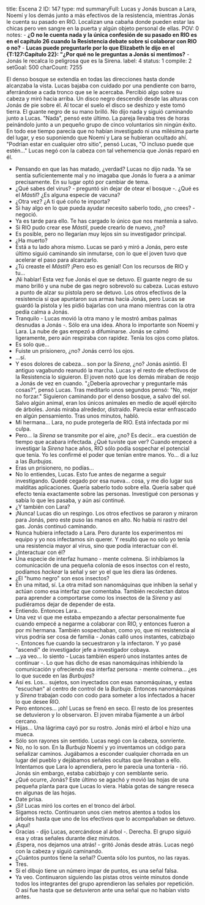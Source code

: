 title:          Escena 2
ID:             147
type:           md
summaryFull:    Lucas y Jonás buscan a Lara, Noemí y los demás junto a más efectivos de la resistencia, mientras Jonás le cuenta su pasado en RIO. Localizan una cabaña donde pueden estar las chicas pero ven sangre en la puerta y algún objeto personal de ellas.
POV:            0
notes:          - **¿O no le cuenta nada y la única confesión de su pasado en RIO es en el capítulo 26 cuando la Resistencia debate sobre si colaborar con RIO o no?**
                - **Lucas puede preguntarle por lo que Elizabeth le dijo en el {T:127:Capítulo 22}: "¿Por qué no le preguntas a Jonás si mentimos?**
                - Jonás le recalca lo peligrosa que es la Sirena.
label:          4
status:         1
compile:        2
setGoal:        500
charCount:      7255


El denso bosque se extendía en todas las direcciones hasta donde alcanzaba la vista. Lucas bajaba con cuidado por una pendiente con barro, aferrándose a cada tronco que se le acercaba.
Percibió algo sobre su cabeza y miró hacia arriba. Un disco negro descendió desde las alturas con Jonás de pie sobre él. Al tocar el suelo el disco se deshizo y este tomó tierra. El guante negro de su mano brilló.
No dijo nada y siguió caminando junto a Lucas.
"Nada", pensó este último.
La pareja llevaba tres de horas peinándolo junto a un pequeño grupo de cinco voluntarios sin ningún éxito.
En todo ese tiempo parecía que no habían investigado ni una milésima parte del lugar, y eso suponiendo que Noemí y Lara se hubieran ocultado ahí.
"Podrían estar en cualquier otro sitio", pensó Lucas, "O incluso puede que estén..."
Lucas negó con la cabeza con tal vehemencia que Jonás reparó en él.
- Pensando en que las has matado, ¿verdad?
Lucas no dijo nada. Ya se sentía suficientemente mal y no imagaba que Jonás lo fuera a a animar precisamente.
En su lugar optó por cambiar de tema.
- ¿Qué sabes del virus? - preguntó sin dejar de otear el bosque -. ¿Qué es el *Mástil*? ¿Es alguna especie de vacuna?
- ¿Otra vez? ¿A ti qué coño te importa?
- Si hay algo en lo que pueda ayudar necesito saberlo todo, ¿no crees? - negoció.
- Ya es tarde para ello. Te has cargado lo único que nos mantenía a salvo.
- Si RIO pudo crear ese *Mástil*, puede crearlo de nuevo, ¿no?
- Es posible, pero no llegarían muy lejos sin su investigador principal.
- ¿Ha muerto?
- Está a tu lado ahora mismo.
Lucas se paró y miró a Jonás, pero este último siguió caminando sin inmutarse, con lo que el joven tuvo que acelerar el paso para alcanzarlo.
- ¿Tú creaste el *Mástil*? ¡Pero eso es genial! Con los recursos de RIO y tu...
- ¡Ni hablar!
Esta vez fue Jonás el que se detuvo. El guante negro de su mano brilló y una nube de gas negro sobrevoló su cabeza.
Lucas estuvo a punto de alzar su pistola pero se detuvo. Los otros efectivos de la resistencia sí que apuntaron sus armas hacia Jonás, pero Lucas se guardó la pistola y les pidió bajarlas con una mano mientras con la otra pedía calma a Jonás.
- Tranquilo - Lucas movió la otra mano y le mostró ambas palmas desnudas a Jonás -. Sólo era una idea. Ahora lo importante son Noemi y Lara.
La nube de gas empezó a difuminarse. Jonás se calmó ligeramente, pero aún respiraba con rapidez. Tenía los ojos como platos.
- Es solo que...
- Fuiste un prisionero, ¿no?
Jonás cerró los ojos.
- ...sí.
- Y esos dolores de cabeza... son por la *Sirena*, ¿no?
Jonás asintió.
El antiguo vagabundo reanudó la marcha. Lucas y el resto de efectivos de la Resistencia lo siguieron. El joven notó que los demás miraban de reojo a Jonás de vez en cuando.
"¿Debería aprovechar y preguntarle más cosas?", pensó Lucas. Tras meditarlo unos segundos pensó: "No, mejor no forzar."
Siguieron caminando por el denso bosque, a salvo del sol. Salvo algún animal, eran los únicos animales en medio de aquél ejército de árboles.
Jonás miraba alrededor, distraído. Parecía estar enfrascado en algún pensamiento.
Tras unos minutos, habló.
- Mi hermana... Lara, no pude protegerla de RIO. Está infectada por mi culpa.
- Pero... la *Sirena* se transmite por el aire, ¿no? Es decir...  era cuestión de tiempo que acabara infectada. ¿Qué tuviste que ver?
Cuando empecé a investigar la *Sirena* hace años, RIO sólo podía sospechar el potencial que tenía. Yo les confirmé el poder que tenían entre manos. Yo... di a luz a las *Burbujas*.
- Eras un prisionero, no podías...
- No lo entiendes, Lucas. Esto fue antes de negarme a seguir investigando. Quedé cegado por esa nueva... cosa, y me dio lugar sus malditas aplicaciones. Quería saberlo todo sobre ella. Quería saber qué efecto tenía exactamente sobre las personas. Investigué con personas y sabía lo que les pasaba, y aún así continué.
- ¿Y también con Lara?
- ¡Nunca!
Lucas dio un respingo. Los otros efectivos se pararon y miraron para Jonás, pero este puso las manos en alto. No había ni rastro del gas.
Jonás continuó caminando.
- Nunca hubiera infectado a Lara. Pero durante los experimentos mi equipo y yo nos infectamos sin querer. Y resultó que no solo yo tenía una resistencia mayor al virus, sino que podía interactuar con él.
- ¿Interactuar con él?
- Una especie de interfaz humano - mente colmena. Si inhibíamos la comunicación de una pequeña colonia de esos insectos con el resto, podíamos *hackear* la señal y ser yo el que les diera las órdenes.
- ¿El "humo negro" son esos insectos?
- En una mitad, sí. La otra mitad son nanomáquinas que inhiben la señal y actúan como esa interfaz que comentaba. También recolectan datos para aprender a comportarse como los insectos de la *Sirena* y así pudiéramos dejar de depender de esta.
- Entiendo. Entonces Lara...
- Una vez vi que me estaba empezando a afectar personalmente fue cuando empecé a negarme a colaborar con RIO, y entonces fueron a por mi hermana. También sospechaban, como yo, que mi resistencia al virus podría ser cosa de familia - Jonás calló unos instantes, cabizbajo -. Entonces fue cuando la secuestraron y la infectaron. Y yo pasé "ascendí" de investigador jefe a investigador cobaya.
- ...ya veo... lo siento - Lucas también esperó unos instantes antes de continuar -. Lo que has dicho de esas nanomáquinas inhibiendo la comunicación y ofreciendo esa interfaz persona - mente colmena... ¿es lo que sucede en las *Burbujas*?
- Así es. Los... sujetos, son inyectados con esas nanomáquinas, y estas "escuchan" al centro de control de la *Burbuja*. Entonces nanomáquinas y *Sirena* trabajan codo con codo para someter a los infectados a hacer lo que desee RIO.
- Pero entonces... ¡oh!
Lucas se frenó en seco. El resto de los presentes se detuvieron y lo observaron. El joven miraba fijamente a un árbol cercano.
- Hijas...
Una lágrima cayó por su rostro.
Jonás miró el árbol e hizo una mueca.
- Sólo son rayones sin sentido.
Lucas negó con la cabeza, sonriente.
- No, no lo son. En la *Burbuja* Noemí y yo inventamos un código para señalizar caminos. Jugábamos a esconder cualquier chorrada en un lugar del pueblo y dejábamos señales ocultas que llevaban a ello. Intentamos que Lara lo aprendiera, pero le parecía una tontería - rió.
Jonás sin embargo, estaba cabizbajo y con semblante serio.
- ¿Qué ocurre, Jonás?
Este último se agachó y movió las hojas de una pequeña planta para que Lucas lo viera.
Había gotas de sangre reseca en algunas de las hojas.
- Date prisa.
- ¡Sí! Lucas miró los cortes en el tronco del árbol.
- Sigamos recto.
Continuaron unos cien metros atentos a todos los árboles hasta que uno de los efectivos que lo acompañaban se detuvo.
- ¡Aquí!
- Gracias - dijo Lucas, acercándose al árbol -. Derecha.
El grupo siguió esa y otras señales durante diez minutos.
- ¡Espera, nos dejamos una atrás! - gritó Jonás desde atrás.
Lucas negó con la cabeza y siguió caminando.
- ¿Cuántos puntos tiene la señal? Cuenta sólo los puntos, no las rayas.
- Tres.
- Si el dibujo tiene un número impar de puntos, es una señal falsa.
- Ya veo.
Continuaron siguiendo las pistas otros veinte minutos donde todos los integrantes del grupo aprendieron las señales por repetición.
O así fue hasta que se detuvieron ante una señal que no habían visto antes.